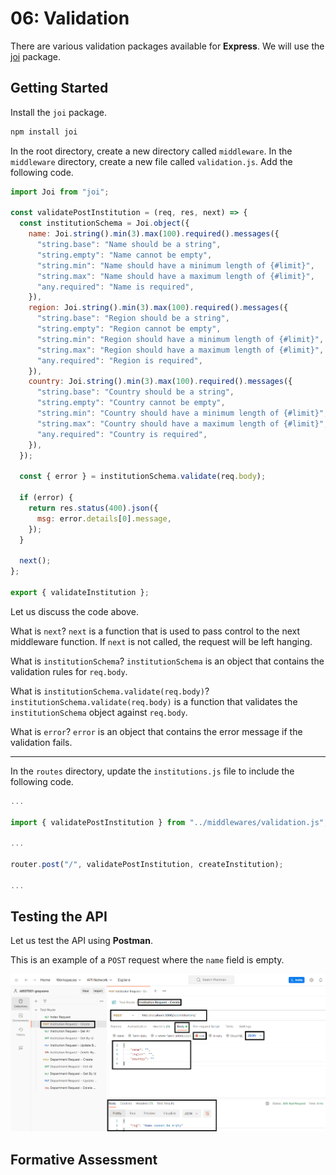 # 06: Validation

There are various validation packages available for **Express**. We will use the [joi](https://joi.dev/) package.

## Getting Started

Install the `joi` package.

```bash
npm install joi
```

In the root directory, create a new directory called `middleware`. In the `middleware` directory, create a new file called `validation.js`. Add the following code.

```javascript
import Joi from "joi";

const validatePostInstitution = (req, res, next) => {
  const institutionSchema = Joi.object({
    name: Joi.string().min(3).max(100).required().messages({
      "string.base": "Name should be a string",
      "string.empty": "Name cannot be empty",
      "string.min": "Name should have a minimum length of {#limit}",
      "string.max": "Name should have a maximum length of {#limit}",
      "any.required": "Name is required",
    }),
    region: Joi.string().min(3).max(100).required().messages({
      "string.base": "Region should be a string",
      "string.empty": "Region cannot be empty",
      "string.min": "Region should have a minimum length of {#limit}",
      "string.max": "Region should have a maximum length of {#limit}",
      "any.required": "Region is required",
    }),
    country: Joi.string().min(3).max(100).required().messages({
      "string.base": "Country should be a string",
      "string.empty": "Country cannot be empty",
      "string.min": "Country should have a minimum length of {#limit}",
      "string.max": "Country should have a maximum length of {#limit}",
      "any.required": "Country is required",
    }),
  });

  const { error } = institutionSchema.validate(req.body);

  if (error) {
    return res.status(400).json({
      msg: error.details[0].message,
    });
  }

  next();
};

export { validateInstitution };
```

Let us discuss the code above.

What is `next`? `next` is a function that is used to pass control to the next middleware function. If `next` is not called, the request will be left hanging.

What is `institutionSchema`? `institutionSchema` is an object that contains the validation rules for `req.body`.

What is `institutionSchema.validate(req.body)`? `institutionSchema.validate(req.body)` is a function that validates the `institutionSchema` object against `req.body`.

What is `error`? `error` is an object that contains the error message if the validation fails.

---

In the `routes` directory, update the `institutions.js` file to include the following code.

```javascript
...

import { validatePostInstitution } from "../middlewares/validation.js";

...

router.post("/", validatePostInstitution, createInstitution);

...
```

## Testing the API

Let us test the API using **Postman**.

This is an example of a `POST` request where the `name` field is empty.

![](<../resources (ignore)/img/06/postman-1.PNG>)

## Formative Assessment